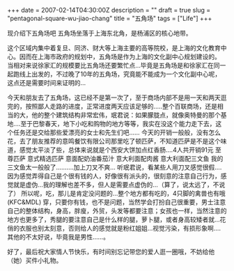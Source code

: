 +++
date = 2007-02-14T04:30:00Z
description = ""
draft = true
slug = "pentagonal-square-wu-jiao-chang"
title = "五角场"
tags = ["Life"]
+++


现介绍下五角场吧 五角场坐落于上海东北角，是杨浦区的核心地带。

这个区域内集中着复旦、同济、财大等上海主要的高等院校，是上海的文化教育中心。因而在上海市政府的规划中，五角场是作为上海的文化副中心规划建设的。 当相对来说徐家汇的规模要比五角场还要繁忙点…毕竟是五角场是和徐家汇在同一起跑线上出发的，不过晚了10年的五角场，究竟能不能成为一个文化副中心呢，这点还是需要时间来证明的…

今天和朋友去了五角场，这已经不是第一次了，至于商场内部不是用一天和两天逛完的，按照鄙人走路的进度，正常进度两天应该足够的…..整个百联商场，还是相当的大，他的整个建筑结构非常宏伟，珉君说：如果朦胧点，就像奥特曼的那个基地….至于巴黎春天，地下小吃和购物的地方等等，我实在没这个能力走下去，这个任务还是交给那些爱漂亮的女士和先生们吧…… 今天的开销一般般，没有怎么花，去了朋友推荐的意鸣餐饮有限公司那里吃了顿匹萨，不知道匹萨是不是这个味道，感觉太平淡了些，总体来说就是个西安大饼加点红香肠….4人共开销91元 至尊匹萨 意式精选匹萨 意面配奶油番茄汁 意大利面配肉酱 意大利面配三文鱼 我的三文鱼太一般般了……….加上刀叉不爽… 听珉君说，看某些人用刀叉感觉很假….因为感觉弄得自己是个很有钱的人，好像很有派头的，很刻意的注意自己行为，感觉就是虚伪…我的理解也差不多，但人是需要点虚伪的…（算了，说太远了，不说了） 所以呢，吃，那儿是肯定没问题的…整个地方都有吃的，4只脚的禽兽也有哦(KFC&MDL) 穿，只要你有钱，也不是问题，当然学会打扮自己很重要，男士注意自己的整体结构，身高，胖廋，外贸，头发等都要注意；女孩也一样，当然注意的地方也更多了，秀腿的要注意自己是什么样的腿，萝卜腿，或者身高较矮者就…花俏的衣服也别太刻意，否则给人的感觉就是粉红姐姐…视觉污染，有损形象啊….其他的不太好说，毕竟我是男性……。

好了，最后祝大家情人节快乐，有时间别忘记带您的爱人逛一圈哦，不妨给他（她）买件小礼物。